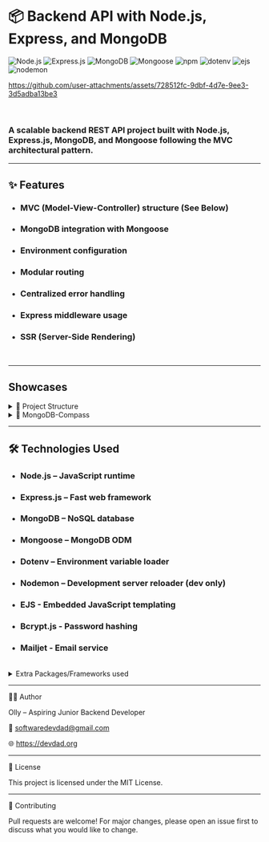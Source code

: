 # 📦 Backend API with Node.js, Express, and MongoDB

![Node.js](https://img.shields.io/badge/Node.js-339933?style=for-the-badge&logo=nodedotjs&logoColor=white)
![Express.js](https://img.shields.io/badge/Express.js-000000?style=for-the-badge&logo=express&logoColor=white)
![MongoDB](https://img.shields.io/badge/MongoDB-4EA94B?style=for-the-badge&logo=mongodb&logoColor=white)
![Mongoose](https://img.shields.io/badge/Mongoose-880000?style=for-the-badge&logo=mongoose&logoColor=white)
![npm](https://img.shields.io/badge/npm-CB3837?style=for-the-badge&logo=npm&logoColor=white)
![dotenv](https://img.shields.io/badge/dotenv-000000?style=for-the-badge&logo=dotenv&logoColor=white)
![ejs](https://img.shields.io/badge/ejs-000000?style=for-the-badge&logo=ejs&logoColor=white)
![nodemon](https://img.shields.io/badge/nodemon-000000?style=for-the-badge&logo=nodemon&logoColor=white)



https://github.com/user-attachments/assets/728512fc-9dbf-4d7e-9ee3-3d5adba13be3



<br>

### A scalable backend REST API project built with **Node.js**, **Express.js**, **MongoDB**, and **Mongoose** following the **MVC architectural pattern**.

---

## ✨ Features

- ### MVC (Model-View-Controller) structure (See Below)
- ### MongoDB integration with Mongoose
- ### Environment configuration
- ### Modular routing
- ### Centralized error handling
- ### Express middleware usage
- ### SSR (Server-Side Rendering)
<br>

---

## Showcases

<details>

<summary> 📁 Project Structure </summary>

![File Structure](previews/FileStructure.png)

</details>

<details>

<summary> 📁 MongoDB-Compass </summary>

## ![File Structure](previews/Compass-Shop-Database.png)

</details>

---

## 🛠️ Technologies Used

- ### Node.js – JavaScript runtime

- ### Express.js – Fast web framework

- ### MongoDB – NoSQL database

- ### Mongoose – MongoDB ODM

- ### Dotenv – Environment variable loader

- ### Nodemon – Development server reloader (dev only)

- ### EJS - Embedded JavaScript templating

- ### Bcrypt.js - Password hashing
- ### Mailjet - Email service

<br>
<details>
<summary>Extra Packages/Frameworks used</summary>
<br>

- #### [Express-Validator](https://www.npmjs.com/package/express-validator)
- #### [Express-Validator](https://www.npmjs.com/package/express-validator)
- #### [CSRF](https://www.npmjs.com/package/csrf)
- #### [Connect-Flash](https://www.npmjs.com/package/connect-flash)
- #### [Body-Parser](https://www.npmjs.com/package/body-parser)
  </details>

---

🧑‍💻 Author

Olly – Aspiring Junior Backend Developer

📧 softwaredevdad@gmail.com

🌐 https://devdad.org

---

📄 License

This project is licensed under the MIT License.

---

🙌 Contributing

Pull requests are welcome! For major changes, please open an issue first to discuss what you would like to change.
